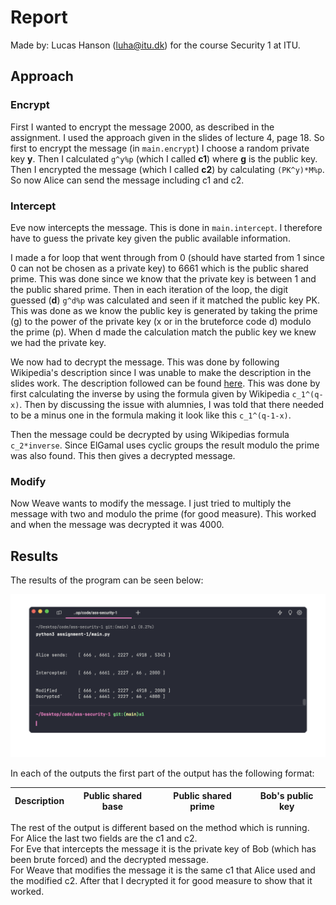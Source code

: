 # Report

Made by: Lucas Hanson (<luha@itu.dk>) for the course Security 1 at ITU.

## Approach

### Encrypt

First I wanted to encrypt the message 2000, as described in the assignment.
I used the approach given in the slides of lecture 4, page 18.
So first to encrypt the message (in `main.encrypt`) I choose a random private key **y**.
Then I calculated `g^y%p` (which I called **c1**) where **g** is the public key.
Then I encrypted the message (which I called **c2**) by calculating `(PK^y)*M%p`.
So now Alice can send the message including c1 and c2.

### Intercept

Eve now intercepts the message.
This is done in `main.intercept`.
I therefore have to guess the private key given the public available information.

I made a for loop that went through from 0 (should have started from 1 since 0 can not be chosen as a private key) to 6661 which is the public shared prime.
This was done since we know that the private key is between 1 and the public shared prime.
Then in each iteration of the loop, the digit guessed (**d**) `g^d%p` was calculated and seen if it matched the public key PK.
This was done as we know the public key is generated by taking the prime (g) to the power of the private key (x or in the bruteforce code d) modulo the prime (p).
When d made the calculation match the public key we knew we had the private key.

We now had to decrypt the message.
This was done by following Wikipedia's description since I was unable to make the description in the slides work.
The description followed can be found [here](https://en.wikipedia.org/wiki/ElGamal_encryption).
This was done by first calculating the inverse by using the formula given by Wikipedia `c_1^(q-x)`.
Then by discussing the issue with alumnies, I was told that there needed to be a minus one in the formula making it look like this `c_1^(q-1-x)`.

Then the message could be decrypted by using Wikipedias formula `c_2*inverse`.
Since ElGamal uses cyclic groups the result modulo the prime was also found.
This then gives a decrypted message.

### Modify

Now Weave wants to modify the message.
I just tried to multiply the message with two and modulo the prime (for good measure).
This worked and when the message was decrypted it was 4000.

## Results

The results of the program can be seen below:

![result](attachments/results.png)

In each of the outputs the first part of the output has the following format:

| Description | Public shared base | Public shared prime | Bob's public key
| --- | --- | --- | --- |

The rest of the output is different based on the method which is running.\
For Alice the last two fields are the c1 and c2.\
For Eve that intercepts the message it is the private key of Bob (which has been brute forced) and the decrypted message.\
For Weave that modifies the message it is the same c1 that Alice used and the modified c2. After that I decrypted it for good measure to show that it worked.
